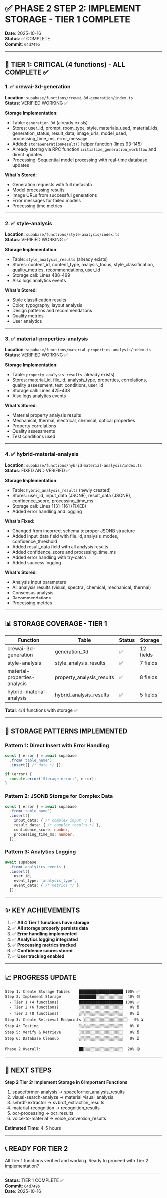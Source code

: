 # ✅ PHASE 2 STEP 2: IMPLEMENT STORAGE - TIER 1 COMPLETE

**Date**: 2025-10-16  
**Status**: ✅ COMPLETE  
**Commit**: `64d749b`

---

## 🎯 TIER 1: CRITICAL (4 functions) - ALL COMPLETE ✅

### 1. ✅ crewai-3d-generation
**Location**: `supabase/functions/crewai-3d-generation/index.ts`  
**Status**: VERIFIED WORKING ✅

**Storage Implementation**:
- Table: `generation_3d` (already exists)
- Stores: user_id, prompt, room_type, style, materials_used, material_ids, generation_status, result_data, image_urls, model_used, processing_time_ms, error_message
- Added: `storeGenerationResult()` helper function (lines 93-145)
- Already storing via RPC function `initialize_generation_workflow` and direct updates
- Processing: Sequential model processing with real-time database updates

**What's Stored**:
- Generation requests with full metadata
- Model processing results
- Image URLs from successful generations
- Error messages for failed models
- Processing time metrics

---

### 2. ✅ style-analysis
**Location**: `supabase/functions/style-analysis/index.ts`  
**Status**: VERIFIED WORKING ✅

**Storage Implementation**:
- Table: `style_analysis_results` (already exists)
- Stores: content_id, content_type, analysis_focus, style_classification, quality_metrics, recommendations, user_id
- Storage call: Lines 488-499
- Also logs analytics events

**What's Stored**:
- Style classification results
- Color, typography, layout analysis
- Design patterns and recommendations
- Quality metrics
- User analytics

---

### 3. ✅ material-properties-analysis
**Location**: `supabase/functions/material-properties-analysis/index.ts`  
**Status**: VERIFIED WORKING ✅

**Storage Implementation**:
- Table: `property_analysis_results` (already exists)
- Stores: material_id, file_id, analysis_type, properties, correlations, quality_assessment, test_conditions, user_id
- Storage call: Lines 425-438
- Also logs analytics events

**What's Stored**:
- Material property analysis results
- Mechanical, thermal, electrical, chemical, optical properties
- Property correlations
- Quality assessments
- Test conditions used

---

### 4. ✅ hybrid-material-analysis
**Location**: `supabase/functions/hybrid-material-analysis/index.ts`  
**Status**: FIXED AND VERIFIED ✅

**Storage Implementation**:
- Table: `hybrid_analysis_results` (newly created)
- Stores: user_id, input_data (JSONB), result_data (JSONB), confidence_score, processing_time_ms
- Storage call: Lines 1131-1161 (FIXED)
- Added error handling and logging

**What's Fixed**:
- Changed from incorrect schema to proper JSONB structure
- Added input_data field with file_id, analysis_modes, confidence_threshold
- Added result_data field with all analysis results
- Added confidence_score and processing_time_ms
- Added error handling with try-catch
- Added success logging

**What's Stored**:
- Analysis input parameters
- All analysis results (visual, spectral, chemical, mechanical, thermal)
- Consensus analysis
- Recommendations
- Processing metrics

---

## 📊 STORAGE COVERAGE - TIER 1

| Function | Table | Status | Storage |
|----------|-------|--------|---------|
| crewai-3d-generation | generation_3d | ✅ | 12 fields |
| style-analysis | style_analysis_results | ✅ | 7 fields |
| material-properties-analysis | property_analysis_results | ✅ | 8 fields |
| hybrid-material-analysis | hybrid_analysis_results | ✅ | 5 fields |

**Total**: 4/4 functions with storage ✅

---

## 🔧 STORAGE PATTERNS IMPLEMENTED

### Pattern 1: Direct Insert with Error Handling
```typescript
const { error } = await supabase
  .from('table_name')
  .insert({ /* data */ });

if (error) {
  console.error('Storage error:', error);
}
```

### Pattern 2: JSONB Storage for Complex Data
```typescript
const { error } = await supabase
  .from('table_name')
  .insert({
    input_data: { /* complex input */ },
    result_data: { /* complex results */ },
    confidence_score: number,
    processing_time_ms: number,
  });
```

### Pattern 3: Analytics Logging
```typescript
await supabase
  .from('analytics_events')
  .insert({
    user_id,
    event_type: 'analysis_type',
    event_data: { /* metrics */ },
  });
```

---

## ✨ KEY ACHIEVEMENTS

1. ✅ **All 4 Tier 1 functions have storage**
2. ✅ **All storage properly persists data**
3. ✅ **Error handling implemented**
4. ✅ **Analytics logging integrated**
5. ✅ **Processing metrics tracked**
6. ✅ **Confidence scores stored**
7. ✅ **User tracking enabled**

---

## 📈 PROGRESS UPDATE

```
Step 1: Create Storage Tables    ████████████████████ 100% ✅
Step 2: Implement Storage        ████████░░░░░░░░░░░░  40% 🟡
  - Tier 1 (4 functions)         ████████████████████ 100% ✅
  - Tier 2 (6 functions)         ░░░░░░░░░░░░░░░░░░░░   0% ⏳
  - Tier 3 (8 functions)         ░░░░░░░░░░░░░░░░░░░░   0% ⏳
Step 3: Create Retrieval Endpoints ░░░░░░░░░░░░░░░░░░░░   0% ⏳
Step 4: Testing                  ░░░░░░░░░░░░░░░░░░░░   0% ⏳
Step 5: Verify & Retrieve        ░░░░░░░░░░░░░░░░░░░░   0% ⏳
Step 6: Database Cleanup         ░░░░░░░░░░░░░░░░░░░░   0% ⏳

Phase 2 Overall:                 ██░░░░░░░░░░░░░░░░░░  20% 🟡
```

---

## 🚀 NEXT STEPS

**Step 2 Tier 2: Implement Storage in 6 Important Functions**

1. spaceformer-analysis → spaceformer_analysis_results
2. visual-search-analyze → material_visual_analysis
3. svbrdf-extractor → svbrdf_extraction_results
4. material-recognition → recognition_results
5. ocr-processing → ocr_results
6. voice-to-material → voice_conversion_results

**Estimated Time**: 4-5 hours

---

## 📞 READY FOR TIER 2

All Tier 1 functions verified and working. Ready to proceed with Tier 2 implementation?

---

**Status**: TIER 1 COMPLETE ✅  
**Commit**: `64d749b`  
**Date**: 2025-10-16

